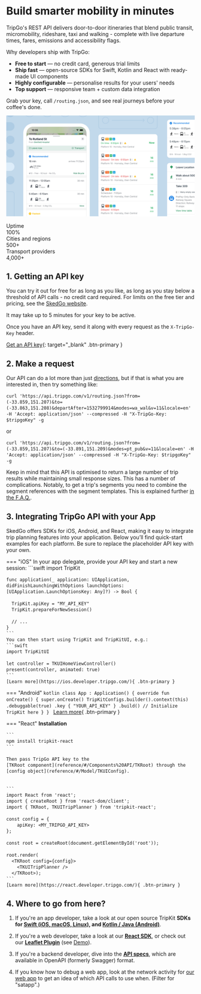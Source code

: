 # Build smarter mobility in minutes

TripGo's REST API delivers door-to-door itineraries that blend public transit, micromobility, rideshare, taxi and walking - complete with live departure times, fares, emissions and accessibility flags.

Why developers ship with TripGo:

- **Free to start** — no credit card, generous trial limits
- **Ship fast** — open-source SDKs for Swift, Kotlin and React with ready-made UI components
- **Highly configurable** — personalise results for your users' needs
- **Top support** — responsive team + custom data integration

Grab your key, call `/routing.json`, and see real journeys before your coffee's done.

![All-transports](img/tripgo-api-cover.jpg)

<div class="col-3">
  <div class="green-card">
    <div class="green-card-title">
      Uptime
    </div>
    <div class="green-card-value">
      100%
    </div>
  </div>
  <div class="green-card">
    <div class="green-card-title">
      Cities and regions
    </div>
    <div class="green-card-value">
      500+
    </div>
  </div>
  <div class="green-card">
    <div class="green-card-title">
      Transport providers
    </div>
    <div class="green-card-value">
      4,000+
    </div>
  </div>
</div>

## 1. Getting an API key

You can try it out for free for as long as you like, as long as you stay below a threshold of API calls - no credit card required. For limits on the free tier and pricing, see the [SkedGo website](https://skedgo.com/en/tripgo-api/pricing/).

It may take up to 5 minutes for your key to be active.

Once you have an API key, send it along with every request as the `X-TripGo-Key` header.

[Get an API key](https://tripgo.3scale.net/signup?plan_ids[]=2357356192718){: target="\_blank" .btn-primary }

## 2. Make a request

Our API can do a lot more than just [directions](/#tag/Routing%2Fpaths%2F~1routing.json%2Fget), but if that is what you are interested in, then try something like:

```
curl 'https://api.tripgo.com/v1/routing.json?from=(-33.859,151.207)&to=(-33.863,151.208)&departAfter=1532799914&modes=wa_wal&v=11&locale=en' -H 'Accept: application/json' --compressed -H "X-TripGo-Key: $tripgoKey" -g
```

or

```
curl 'https://api.tripgo.com/v1/routing.json?from=(-33.859,151.207)&to=(-33.891,151.209)&modes=pt_pub&v=11&locale=en' -H 'Accept: application/json' --compressed -H "X-TripGo-Key: $tripgoKey" -g
```

Keep in mind that this API is optimised to return a large number of trip results while maintaining small response sizes. This has a number of complications. Notably, to get a trip's segments you need to combine the segment references with the segment templates. This is explained further [in the F.A.Q.](faq/#trips-groups-frequencies-and-templates).

## 3. Integrating TripGo API with your App

SkedGo offers SDKs for iOS, Android, and React, making it easy to integrate trip planning features into your application. Below you’ll find quick-start examples for each platform. Be sure to replace the placeholder API key with your own.

=== "iOS"
    In your app delegate, provide your API key and start a new session:
    ```swift
    import TripKit

    func application(_ application: UIApplication, didFinishLaunchingWithOptions launchOptions: [UIApplication.LaunchOptionsKey: Any]?) -> Bool {

      TripKit.apiKey = "MY_API_KEY"
      TripKit.prepareForNewSession()

      // ...
    }
    ```
    You can then start using TripKit and TripKitUI, e.g.:
    ```swift
    import TripKitUI

    let controller = TKUIHomeViewController()
    present(controller, animated: true)
    ```
    [Learn more](https://ios.developer.tripgo.com/){ .btn-primary }
=== "Android"
    ```kotlin
    class App : Application() {
      override fun onCreate() {
        super.onCreate()
        TripKitConfigs.builder().context(this)
          .debuggable(true)
          .key { "YOUR_API_KEY" }
          .build()
        // Initialize TripKit here
      }
    }
    ```
    [Learn more](https://android.developer.tripgo.com/){ .btn-primary }

=== "React"
    **Installation**

    ```
    npm install tripkit-react
    ```

    Then pass TripGo API key to the
    [TKRoot component](reference/#/Components%20API/TKRoot) through the [config object](reference/#/Model/TKUIConfig).


    ```
    import React from 'react';
    import { createRoot } from 'react-dom/client';
    import { TKRoot, TKUITripPlanner } from 'tripkit-react';

    const config = {
        apiKey: <MY_TRIPGO_API_KEY>
    };

    const root = createRoot(document.getElementById('root'));

    root.render(
      <TKRoot config={config}>
        <TKUITripPlanner />
      </TKRoot>);
    ```
    [Learn more](https://react.developer.tripgo.com/){ .btn-primary }

## 4. Where to go from here?

1. If you're an app developer, take a look at our open source TripKit **SDKs for [Swift (iOS, macOS, Linux)](https://ios.developer.tripgo.com), and [Kotlin / Java (Android)](https://android.developer.tripgo.com)**.

2. If you're a web developer, take a look at our **[React SDK](https://react.developer.tripgo.com/)**, or check out our **[Leaflet Plugin](https://github.com/skedgo/leaflet.tripgo.routing)** (see [Demo](https://skedgo.github.io/leaflet.tripgo.routing/)).

3. If you're a backend developer, dive into the [**API specs**](/specs), which are available in OpenAPI (formerly Swagger) format. <!-- 4. Continue reading with our [in-depth **guides**](guides). -->

4. If you know how to debug a web app, look at the network activity for [our web app](https://tripgo.com/) to get an idea of which API calls to use when. (Filter for "satapp".)

